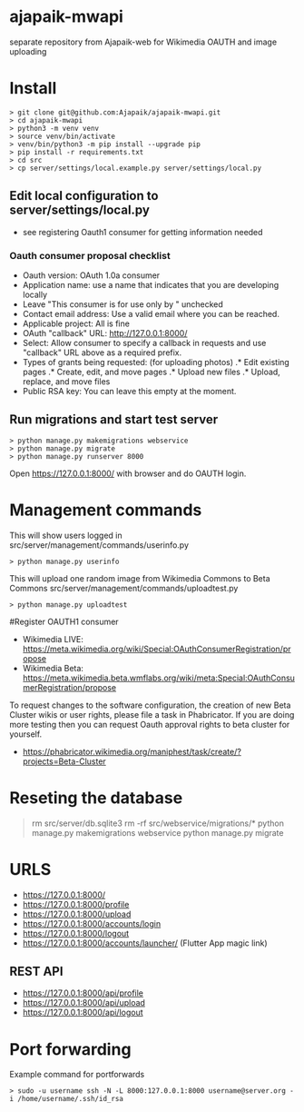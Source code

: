 # ajapaik-mwapi
separate repository from Ajapaik-web for Wikimedia OAUTH and image uploading 

# Install
```
> git clone git@github.com:Ajapaik/ajapaik-mwapi.git
> cd ajapaik-mwapi
> python3 -m venv venv
> source venv/bin/activate
> venv/bin/python3 -m pip install --upgrade pip
> pip install -r requirements.txt
> cd src
> cp server/settings/local.example.py server/settings/local.py
```
## Edit local configuration to server/settings/local.py 
* see registering Oauth1 consumer for getting information needed

### Oauth consumer proposal checklist
* Oauth version: OAuth 1.0a consumer
* Application name: use a name that indicates that you are developing locally
* Leave "This consumer is for use only by <your username>" unchecked
* Contact email address: Use a valid email where you can be reached.
* Applicable project: All is fine
* OAuth "callback" URL: http://127.0.0.1:8000/
* Select: Allow consumer to specify a callback in requests and use "callback" URL above as a required prefix.
* Types of grants being requested: (for uploading photos)
.* Edit existing pages
.* Create, edit, and move pages
.* Upload new files
.* Upload, replace, and move files
* Public RSA key: You can leave this empty at the moment.


## Run migrations and start test server
```
> python manage.py makemigrations webservice
> python manage.py migrate
> python manage.py runserver 8000
```

Open https://127.0.0.1:8000/ with browser and do OAUTH login.

# Management commands

This will show users logged in
src/server/management/commands/userinfo.py
```
> python manage.py userinfo 
```
This will upload one random image from Wikimedia Commons to Beta Commons
src/server/management/commands/uploadtest.py
```
> python manage.py uploadtest  
```

#Register OAUTH1 consumer 
* Wikimedia LIVE: https://meta.wikimedia.org/wiki/Special:OAuthConsumerRegistration/propose 
* Wikimedia Beta: https://meta.wikimedia.beta.wmflabs.org/wiki/meta:Special:OAuthConsumerRegistration/propose

To request changes to the software configuration, the creation of new Beta Cluster wikis or user rights, please file a task in Phabricator.
If you are doing more testing then you can request Oauth approval rights to beta cluster for yourself.
* https://phabricator.wikimedia.org/maniphest/task/create/?projects=Beta-Cluster


# Reseting the database
> rm src/server/db.sqlite3
> rm -rf src/webservice/migrations/*
> python manage.py makemigrations webservice
> python manage.py migrate

# URLS
* https://127.0.0.1:8000/
* https://127.0.0.1:8000/profile
* https://127.0.0.1:8000/upload
* https://127.0.0.1:8000/accounts/login
* https://127.0.0.1:8000/logout
* https://127.0.0.1:8000/accounts/launcher/ (Flutter App magic link)

## REST API
* https://127.0.0.1:8000/api/profile
* https://127.0.0.1:8000/api/upload
* https://127.0.0.1:8000/api/logout

# Port forwarding
Example command for portforwards

```
> sudo -u username ssh -N -L 8000:127.0.0.1:8000 username@server.org -i /home/username/.ssh/id_rsa
```
